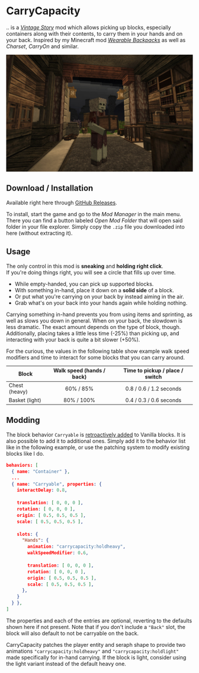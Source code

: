 # CarryCapacity

.. is a [*Vintage Story*][VS] mod which allows picking up blocks, especially
containers along with their contents, to carry them in your hands and on your
back. Inspired by my Minecraft mod [*Wearable Backpacks*][WBs] as well as
*Charset*, *CarryOn* and similar.

![Screenshot](docs/screenshot.jpg)

[VS]: https://www.vintagestory.at/
[WBs]: https://github.com/copygirl/WearableBackpacks

## Download / Installation

Available right here through [GitHub Releases][DL].

To install, start the game and go to the *Mod Manager* in the main menu. There
you can find a button labeled *Open Mod Folder* that will open said folder in
your file explorer. Simply copy the `.zip` file you downloaded into here
(without extracting it).

[DL]: https://github.com/copygirl/CarryCapacity/releases

## Usage

The only control in this mod is **sneaking** and **holding right click**.  
If you're doing things right, you will see a circle that fills up over time.

- While empty-handed, you can pick up supported blocks.
- With something in-hand, place it down on a **solid side** of a block.
- Or put what you're carrying on your back by instead aiming in the air.
- Grab what's on your back into your hands again while holding nothing.

Carrying something in-hand prevents you from using items and sprinting, as well
as slows you down in general. When on your back, the slowdown is less dramatic.
The exact amount depends on the type of block, though. Additionally, placing
takes a little less time (-25%) than picking up, and interacting with your
back is quite a bit slower (+50%).

For the curious, the values in the following table show example walk speed
modifiers and time to interact for some blocks that you can carry around.

| Block | Walk speed (hands / back) | Time to pickup / place / switch |
| ----- |:-------------------------:|:-------------------------------:|
| Chest (heavy)  | 60% /  85% | 0.8 / 0.6 / 1.2 seconds |
| Basket (light) | 80% / 100% | 0.4 / 0.3 / 0.6 seconds |

## Modding

The block behavior `Carryable` is [retroactively added](patch) to Vanilla
blocks. It is also possible to add it to additional ones. Simply add it to the
behavior list like in the following example, or use the patching system to
modify existing blocks like I do.

[patch]: https://github.com/copygirl/CarryCapacity/blob/master/resources/assets/carrycapacity/patches/carryable.json

```json
behaviors: [
  { name: "Container" },
  ...
  { name: "Carryable", properties: {
    interactDelay: 0.8,
    
    translation: [ 0, 0, 0 ],
    rotation: [ 0, 0, 0 ],
    origin: [ 0.5, 0.5, 0.5 ],
    scale: [ 0.5, 0.5, 0.5 ],
    
    slots: {
      "Hands": {
        animation: "carrycapacity:holdheavy",
        walkSpeedModifier: 0.6,
        
        translation: [ 0, 0, 0 ],
        rotation: [ 0, 0, 0 ],
        origin: [ 0.5, 0.5, 0.5 ],
        scale: [ 0.5, 0.5, 0.5 ],
      },
    }
  } },
]
```

The properties and each of the entries are optional, reverting to the
defaults shown here if not present. Note that if you don't include a `"Back"`
slot, the block will also default to not be carryable on the back.

CarryCapacity patches the player entity and seraph shape to provide two
animations `"carrycapacity:holdheavy"` and `"carrycapacity:holdlight"` made
specifically for in-hand carrying. If the block is light, consider using the
light variant instead of the default heavy one.
